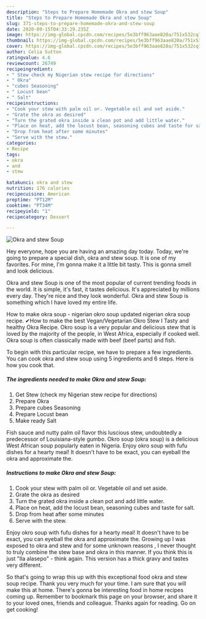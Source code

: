 ```yaml
---
description: "Steps to Prepare Homemade Okra and stew Soup"
title: "Steps to Prepare Homemade Okra and stew Soup"
slug: 371-steps-to-prepare-homemade-okra-and-stew-soup
date: 2020-09-15T04:33:29.235Z
image: https://img-global.cpcdn.com/recipes/5e3bff963aae820a/751x532cq70/okra-and-stew-soup-recipe-main-photo.jpg
thumbnail: https://img-global.cpcdn.com/recipes/5e3bff963aae820a/751x532cq70/okra-and-stew-soup-recipe-main-photo.jpg
cover: https://img-global.cpcdn.com/recipes/5e3bff963aae820a/751x532cq70/okra-and-stew-soup-recipe-main-photo.jpg
author: Celia Sutton
ratingvalue: 4.6
reviewcount: 26749
recipeingredient:
- " Stew check my Nigerian stew recipe for directions"
- " Okra"
- "cubes Seasoning"
- " Locust bean"
- " Salt"
recipeinstructions:
- "Cook your stew with palm oil or. Vegetable oil and set aside."
- "Grate the okra as desired"
- "Turn the grated okra inside a clean pot and add little water."
- "Place on heat, add the locust bean, seasoning cubes and taste for salt."
- "Drop from heat after some minutes"
- "Serve with the stew."
categories:
- Recipe
tags:
- okra
- and
- stew

katakunci: okra and stew 
nutrition: 176 calories
recipecuisine: American
preptime: "PT12M"
cooktime: "PT34M"
recipeyield: "1"
recipecategory: Dessert

---
```



![Okra and stew Soup](https://img-global.cpcdn.com/recipes/5e3bff963aae820a/751x532cq70/okra-and-stew-soup-recipe-main-photo.jpg)

Hey everyone, hope you are having an amazing day today. Today, we're going to prepare a special dish, okra and stew soup. It is one of my favorites. For mine, I'm gonna make it a little bit tasty. This is gonna smell and look delicious.

Okra and stew Soup is one of the most popular of current trending foods in the world. It is simple, it's fast, it tastes delicious. It's appreciated by millions every day. They're nice and they look wonderful. Okra and stew Soup is something which I have loved my entire life.

How to make okra soup - nigerian okro soup updated nigerian okra soup recipe. ✔How to make the best Vegan/Vegetarian Okro Stew I Tasty and healthy Okra Recipe. Okro soup is a very popular and delicious stew that is loved by the majority of the people, in West Africa, especially if cooked well. Okra soup is often classically made with beef (beef parts) and fish.


To begin with this particular recipe, we have to prepare a few ingredients. You can cook okra and stew soup using 5 ingredients and 6 steps. Here is how you cook that.

<!--inarticleads1-->

##### The ingredients needed to make Okra and stew Soup:

1. Get  Stew (check my Nigerian stew recipe for directions)
1. Prepare  Okra
1. Prepare cubes Seasoning
1. Prepare  Locust bean
1. Make ready  Salt


Fish sauce and nutty palm oil flavor this luscious stew, undoubtedly a predecessor of Louisiana-style gumbo. Okro soup (okra soup) is a delicious West African soup popularly eaten in Nigeria. Enjoy okro soup with fufu dishes for a hearty meal! It doesn&#39;t have to be exact, you can eyeball the okra and approximate the. 

<!--inarticleads2-->

##### Instructions to make Okra and stew Soup:

1. Cook your stew with palm oil or. Vegetable oil and set aside.
1. Grate the okra as desired
1. Turn the grated okra inside a clean pot and add little water.
1. Place on heat, add the locust bean, seasoning cubes and taste for salt.
1. Drop from heat after some minutes
1. Serve with the stew.


Enjoy okro soup with fufu dishes for a hearty meal! It doesn&#39;t have to be exact, you can eyeball the okra and approximate the. Growing up I was exposed to okra and stew and for some unknown reasons , I never thought to truly combine the stew base and okra in this manner. If you think this is just &#34;Ila alasepo&#34; - think again. This version has a thick gravy and tastes very different. 

So that's going to wrap this up with this exceptional food okra and stew soup recipe. Thank you very much for your time. I am sure that you will make this at home. There's gonna be interesting food in home recipes coming up. Remember to bookmark this page on your browser, and share it to your loved ones, friends and colleague. Thanks again for reading. Go on get cooking!
